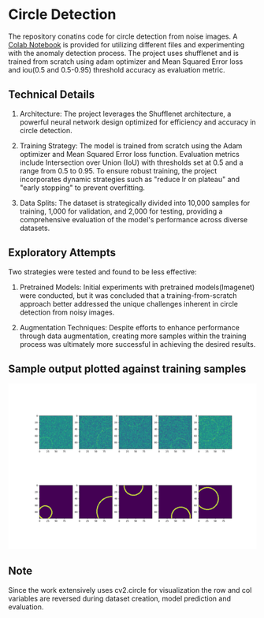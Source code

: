 # Circle Detection

The repository conatins code for circle detection from noise images. 
A [Colab Notebook](https://github.com/TapasKumarDutta1/circle_detection/blob/main/demo.ipynb) is provided for utilizing different files and experimenting with the anomaly detection process.
The project uses shufflenet and is trained from scratch using adam optimizer and Mean Squared Error loss and iou(0.5 and 0.5-0.95) threshold accuracy as evaluation metric.

## Technical Details
1. Architecture: The project leverages the Shufflenet architecture, a powerful neural network design optimized for efficiency and accuracy in circle detection.

2. Training Strategy: The model is trained from scratch using the Adam optimizer and Mean Squared Error loss function. Evaluation metrics include Intersection over Union (IoU) with thresholds set at 0.5 and a range from 0.5 to 0.95. To ensure robust training, the project incorporates dynamic strategies such as "reduce lr on plateau" and "early stopping" to prevent overfitting.

3. Data Splits: The dataset is strategically divided into 10,000 samples for training, 1,000 for validation, and 2,000 for testing, providing a comprehensive evaluation of the model's performance across diverse datasets.


## Exploratory Attempts
Two strategies were tested and found to be less effective:

1. Pretrained Models: Initial experiments with pretrained models(Imagenet) were conducted, but it was concluded that a training-from-scratch approach better addressed the unique challenges inherent in circle detection from noisy images.

2. Augmentation Techniques: Despite efforts to enhance performance through data augmentation, creating more samples within the training process was ultimately more successful in achieving the desired results.

## Sample output plotted against training samples
![images](img/sample_output.png)

## Note
Since the work extensively uses cv2.circle for visualization the row and col variables are reversed during dataset creation, model prediction and evaluation.
